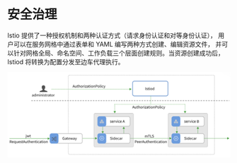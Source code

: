 # 安全治理

Istio 提供了一种授权机制和两种认证方式（请求身份认证和对等身份认证），
用户可以在服务网格中通过表单和 YAML 编写两种方式创建、编辑资源文件，
并可以针对网格全局、命名空间、工作负载三个层面创建规则。当资源创建成功后，Istiod 将转换为配置分发至边车代理执行。

![安全治理](../../images/security.png)
